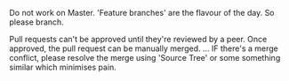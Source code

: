 Do not work on Master.
'Feature branches' are the flavour of the day.  So please branch.

Pull requests can't be approved until they're reviewed by a peer.
Once approved, the pull request can be manually merged.
... IF there's a merge conflict, please resolve the merge using 'Source Tree' or some something similar which minimises pain.
